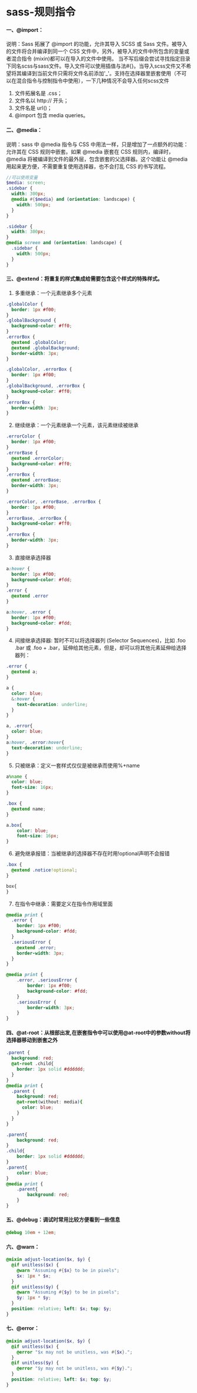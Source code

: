 # sass-规则指令

#### 一、@import：
说明：Sass 拓展了 @import 的功能，允许其导入 SCSS 或 Sass 文件。被导入的文件将合并编译到同一个 CSS 文件中，另外，被导入的文件中所包含的变量或者混合指令 (mixin)都可以在导入的文件中使用。 当不写后缀会尝试寻找指定目录下同名scss与sass文件。导入文件可以使用插值与法#{}。当导入scss文件又不希望将其编译到当前文件只需将文件名前添加'_'。支持在选择器里嵌套使用（不可以在混合指令与控制指令中使用），一下几种情况不会导入任何scss文件
1. 文件拓展名是 .css；
2. 文件名以 http:// 开头；
3. 文件名是 url()；
4. @import 包含 media queries。

#### 二、@media：

说明：sass 中 @media 指令与 CSS 中用法一样，只是增加了一点额外的功能：允许其在 CSS 规则中嵌套。如果 @media 嵌套在 CSS 规则内，编译时，@media 将被编译到文件的最外层，包含嵌套的父选择器。这个功能让 @media 用起来更方便，不需要重复使用选择器，也不会打乱 CSS 的书写流程。

```scss
//可以使用变量
$media: screen;
.sidebar {
  width: 300px;
  @media #{$media} and (orientation: landscape) {
    width: 500px;
  }
}
```

```scss
.sidebar {
  width: 300px; 
}
@media screen and (orientation: landscape) {
  .sidebar {
    width: 500px; 
  } 
}

```
#### 三、@extend：将重复的样式集成给需要包含这个样式的特殊样式。

1. 多重继承：一个元素继承多个元素

```scss
.globalColor {
  border: 1px #f00;
}
.globalBackground {
  background-color: #ff0;
}
.errorBox {
  @extend .globalColor;
  @extend .globalBackground;
  border-width: 3px;
}
```

```css
.globalColor, .errorBox {
  border: 1px #f00;
}
.globalBackground, .errorBox {
  background-color: #ff0;
}
.errorBox {
  border-width: 3px;
}
```

2. 继续继承：一个元素继承一个元素，该元素继续被继承
```scss
.errorColor {
  border: 1px #f00;
}
.errorBase {
  @extend .errorColor;
  background-color: #ff0;
}
.errorBox {
  @extend .errorBase;
  border-width: 3px;
}
```

```css
.errorColor, .errorBase, .errorBox {
  border: 1px #f00;
}
.errorBase, .errorBox {
  background-color: #ff0;
}
.errorBox {
  border-width: 3px;
}
```
3. 直接继承选择器

```scss
a:hover {
  border: 1px #f00;
  background-color: #fdd;
}
.error {
  @extend .error
}
```

```css
a:hover, .error {
  border: 1px #f00;
  background-color: #fdd;
}
```

4. 间接继承选择器: 暂时不可以将选择器列 (Selector Sequences)，比如 .foo .bar 或 .foo + .bar，延伸给其他元素，但是，却可以将其他元素延伸给选择器列：

```scss
.error {
  @extend a;
}

a {
  color: blue;
  &:hover {
    text-decoration: underline;
  }
}
```

```css
a, .error{
  color: blue;
}
a:hover, .error:hover{
  text-decoration: underline;
}
```

5. 只被继承：定义一套样式仅仅是被继承而使用%+name

```scss
a%name {
  color: blue;
  font-size: 16px;
}

.box {
  @extend name;
}
```

```css
a.box{
    color: blue;
    font-size: 16px;
}
```

6. 避免继承报错：当被继承的选择器不存在时用!optional声明不会报错

```scss
.box {
  @extend .notice!optional;
}
```

```css
box{
}
```

7. 在指令中继承：需要定义在指令作用域里面

```scss
@media print {
  .error {
    border: 1px #f00;
    background-color: #fdd;
  }
  .seriousError {
    @extend .error;
    border-width: 3px;
  }
}
```

```css
@media print {
    .error, .seriousError {
        border: 1px #f00;
        background-color: #fdd;
    }
    .seriousError {
        border-width: 3px;
    }
}
```

#### 四、@at-root：从根部出发,在嵌套指令中可以使用@at-root中的参数without将选择器移动到嵌套之外

```scss
.parent {
  background: red;
  @at-root .child{
    border: 1px solid #dddddd;
  }
}
@media print {
  .parent {
    background: red;
    @at-root(without: media){
      color: blue;
    }
  }
}
```

```css
.parent{
    background: red;
}
.child{
    border: 1px solid #dddddd;
}
.parent{
    color: blue;
}
@media print {
    .parent{
        background: red;
    }
}
```

#### 五、@debug：调试时常用比较方便看到一些信息

```scss
@debug 10em + 12em;
```

#### 六、@warn：

```scss
@mixin adjust-location($x, $y) {
  @if unitless($x) {
    @warn "Assuming #{$x} to be in pixels";
    $x: 1px * $x;
  }
  @if unitless($y) {
    @warn "Assuming #{$y} to be in pixels";
    $y: 1px * $y;
  }
  position: relative; left: $x; top: $y;
}
```

#### 七、@error：

```scss
@mixin adjust-location($x, $y) {
  @if unitless($x) {
    @error "$x may not be unitless, was #{$x}.";
  }
  @if unitless($y) {
    @error "$y may not be unitless, was #{$y}.";
  }
  position: relative; left: $x; top: $y;
}
```
